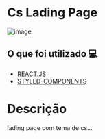 <h1> Cs Lading Page </h1>

![image](https://user-images.githubusercontent.com/96798145/218349174-89eaa086-9c95-4bd6-a494-0d46103d4355.png)

<h2> O que foi utilizado 💻 </h2>

- [REACT.JS]()
- [STYLED-COMPONENTS]()

<!-- <h1> <a href="https://coffees-delivery.netlify.app"> Clique aqui para ver o site em ação </a></h1> -->

<h1> Descrição </h1>
<p> lading page com tema de cs... </p>
 

